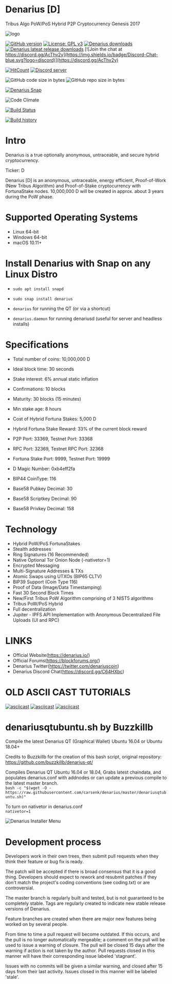 # Denarius [D]
Tribus Algo PoW/PoS Hybrid P2P Cryptocurrency
Genesis 2017

![logo](http://i.imgur.com/gIe5vnw.png)

[![GitHub version](https://img.shields.io/github/release/carsenk/denarius.svg)](https://badge.fury.io/gh/carsenk%2Fdenarius)
[![License: GPL v3](https://img.shields.io/badge/License-MIT-blue.svg)](https://github.com/carsenk/denarius/blob/master/COPYING)
[![Denarius downloads](https://img.shields.io/github/downloads/carsenk/denarius/total.svg)](https://github.com/carsenk/denarius/releases)
[![Denarius lateat release downloads](https://img.shields.io/github/downloads/carsenk/denarius/latest/total)](https://github.com/carsenk/denarius/releases)
[![Join the chat at https://discord.gg/AcThv2y](https://img.shields.io/badge/Discord-Chat-blue.svg?logo=discord)](https://discord.gg/AcThv2y)

[![HitCount](http://hits.dwyl.io/carsenk/denarius.svg)](http://hits.dwyl.io/carsenk/denarius)
<a href="https://discord.gg/UPpQy3n"><img src="https://discordapp.com/api/guilds/334361453320732673/embed.png" alt="Discord server" /></a>

![GitHub code size in bytes](https://img.shields.io/github/languages/code-size/carsenk/denarius.svg) ![GitHub repo size in bytes](https://img.shields.io/github/repo-size/carsenk/denarius.svg)

[![Denarius Snap](https://snapcraft.io/denarius/badge.svg)](https://snapcraft.io/denarius)

![Code Climate](https://codeclimate.com/github/carsenk/denarius/badges/gpa.svg)

[![Build Status](https://travis-ci.org/carsenk/denarius.svg?branch=master)](https://travis-ci.org/carsenk/denarius)

[![Build history](https://buildstats.info/travisci/chart/carsenk/denarius?branch=master)](https://travis-ci.org/carsenk/denarius?branch=master)

Intro
==========================
Denarius is a true optionally anonymous, untraceable, and secure hybrid cryptocurrency.

Ticker: D

Denarius [D] is an anonymous, untraceable, energy efficient, Proof-of-Work (New Tribus Algorithm) and Proof-of-Stake cryptocurrency with FortunaStake nodes.
10,000,000 D will be created in approx. about 3 years during the PoW phase.

Supported Operating Systems
==========================
* Linux 64-bit
* Windows 64-bit
* macOS 10.11+

Install Denarius with Snap on any Linux Distro
==========================
* `sudo apt install snapd`
* `sudo snap install denarius`

* `denarius` for running the QT (or via a shortcut)
* `denarius.daemon` for running denariusd (useful for server and headless installs)

Specifications
==========================
* Total number of coins: 10,000,000 D
* Ideal block time: 30 seconds
* Stake interest: 6% annual static inflation
* Confirmations: 10 blocks
* Maturity: 30 blocks (15 minutes)
* Min stake age: 8 hours

* Cost of Hybrid Fortuna Stakes: 5,000 D
* Hybrid Fortuna Stake Reward: 33% of the current block reward
* P2P Port: 33369, Testnet Port: 33368
* RPC Port: 32369, Testnet RPC Port: 32368
* Fortuna Stake Port: 9999, Testnet Port: 19999

* D Magic Number: 0xb4eff2fa
* BIP44 CoinType: 116
* Base58 Pubkey Decimal: 30
* Base58 Scriptkey Decimal: 90
* Base58 Privkey Decimal: 158

Technology
==========================
* Hybrid PoW/PoS FortunaStakes
* Stealth addresses
* Ring Signatures (16 Recommended)
* Native Optional Tor Onion Node (-nativetor=1)
* Encrypted Messaging
* Multi-Signature Addresses & TXs
* Atomic Swaps using UTXOs (BIP65 CLTV)
* BIP39 Support (Coin Type 116)
* Proof of Data (Image/Data Timestamping)
* Fast 30 Second Block Times
* New/First Tribus PoW Algorithm comprising of 3 NIST5 algorithms
* Tribus PoW/PoS Hybrid
* Full decentralization
* Jupiter - IPFS API Implementation with Anonymous Decentralized File Uploads (UI and RPC)

LINKS
==========================
* Official Website(https://denarius.io/)
* Official Forums(https://blockforums.org/)
* Denarius Twitter(https://twitter.com/denariuscoin)
* Denarius Discord Chat(https://discord.gg/C64HXbc)

OLD ASCII CAST TUTORIALS
==========================
[![asciicast](https://asciinema.org/a/179356.png)](https://asciinema.org/a/179356)
[![asciicast](https://asciinema.org/a/179362.png)](https://asciinema.org/a/179362)
[![asciicast](https://asciinema.org/a/179355.png)](https://asciinema.org/a/179355)

denariusqtubuntu.sh by Buzzkillb
===========================
Compile the latest Denarius QT (Graphical Wallet) Ubuntu 16.04 or Ubuntu 18.04+

Credits to Buzzkillb for the creation of this bash script, original repository: https://github.com/buzzkillb/denarius-qt/

Compiles Denarius QT Ubuntu 16.04 or 18.04, Grabs latest chaindata, and populates denarius.conf with addnodes or can update a previous compile to the latest master branch.  
```bash -c "$(wget -O - https://raw.githubusercontent.com/carsenk/denarius/master/denariusqtubuntu.sh)"```  

To turn on nativetor in denarius.conf  
```nativetor=1```  

![Denarius Installer Menu](https://raw.githubusercontent.com/buzzkillb/denarius-qt/master/compile-menu.PNG)  

Development process
===========================

Developers work in their own trees, then submit pull requests when
they think their feature or bug fix is ready.

The patch will be accepted if there is broad consensus that it is a
good thing.  Developers should expect to rework and resubmit patches
if they don't match the project's coding conventions (see coding.txt)
or are controversial.

The master branch is regularly built and tested, but is not guaranteed
to be completely stable. Tags are regularly created to indicate new
stable release versions of Denarius.

Feature branches are created when there are major new features being
worked on by several people.

From time to time a pull request will become outdated. If this occurs, and
the pull is no longer automatically mergeable; a comment on the pull will
be used to issue a warning of closure. The pull will be closed 15 days
after the warning if action is not taken by the author. Pull requests closed
in this manner will have their corresponding issue labeled 'stagnant'.

Issues with no commits will be given a similar warning, and closed after
15 days from their last activity. Issues closed in this manner will be
labeled 'stale'.
